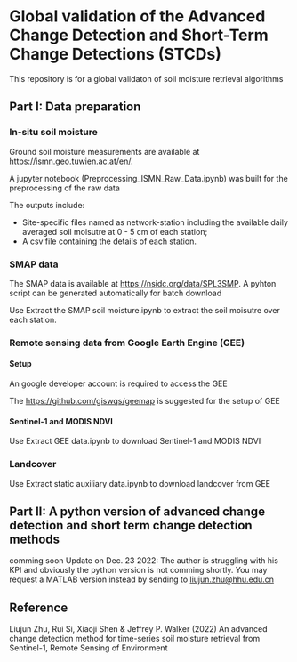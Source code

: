 # Global validation of the Advanced Change Detection and Short-Term Change Detections (STCDs)
This repository is for a global validaton of soil moisture retrieval algorithms

## Part I: Data preparation

### In-situ soil moisture
Ground soil moisture measurements are available at https://ismn.geo.tuwien.ac.at/en/.

A jupyter notebook (Preprocessing_ISMN_Raw_Data.ipynb) was built for the preprocessing of the raw data

The outputs include: 
- Site-specific files named as network-station including the available daily averaged soil moisutre at 0 - 5 cm of each station;
- A csv file containing the details of each station.

### SMAP data
The SMAP data is available at https://nsidc.org/data/SPL3SMP. A pyhton script can be generated automatically for batch download

Use Extract the SMAP soil moisture.ipynb to extract the soil moisutre over each station.

### Remote sensing data from Google Earth Engine (GEE)
#### Setup
An google developer account is required to access the GEE

The https://github.com/giswqs/geemap is suggested for the setup of GEE

#### Sentinel-1 and MODIS NDVI
Use Extract GEE data.ipynb to download Sentinel-1 and MODIS NDVI

### Landcover
Use Extract static auxiliary data.ipynb to download landcover from GEE

## Part II: A python version of advanced change detection and short term change detection methods
comming soon
Update on Dec. 23 2022: The author is struggling with his KPI and obviously the python version is not comming shortly. You may request a MATLAB version instead by sending to liujun.zhu@hhu.edu.cn 


## Reference
Liujun Zhu, Rui Si, Xiaoji Shen & Jeffrey P. Walker (2022) An advanced change detection method for time-series soil moisture retrieval from Sentinel-1, Remote Sensing of Environment

